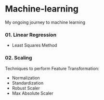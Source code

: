 # Machine-learning
My ongoing journey to machine learning

### 01. Linear Regression
- Least Squares Method
### 02. Scaling
Techniques to perform Feature Transformation:
- Normalization
- Standardization
- Robust Scaler
- Max Absolute Scaler
